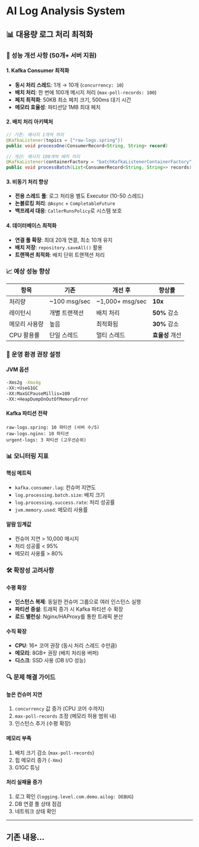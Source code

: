 # AI Log Analysis System

## 📊 대용량 로그 처리 최적화

### 🚀 성능 개선 사항 (50개+ 서버 지원)

#### 1. Kafka Consumer 최적화
- **동시 처리 스레드**: 1개 → 10개 (`concurrency: 10`)
- **배치 처리**: 한 번에 100개 메시지 처리 (`max-poll-records: 100`)
- **페치 최적화**: 50KB 최소 페치 크기, 500ms 대기 시간
- **메모리 효율성**: 파티션당 1MB 최대 페치

#### 2. 배치 처리 아키텍처
```java
// 기존: 메시지 1개씩 처리
@KafkaListener(topics = {"raw-logs.spring"})
public void processOne(ConsumerRecord<String, String> record)

// 개선: 메시지 100개씩 배치 처리  
@KafkaListener(containerFactory = "batchKafkaListenerContainerFactory")
public void processBatch(List<ConsumerRecord<String, String>> records)
```

#### 3. 비동기 처리 향상
- **전용 스레드 풀**: 로그 처리용 별도 Executor (10-50 스레드)
- **논블로킹 처리**: `@Async` + `CompletableFuture`
- **백프레셔 대응**: `CallerRunsPolicy`로 시스템 보호

#### 4. 데이터베이스 최적화
- **연결 풀 확장**: 최대 20개 연결, 최소 10개 유지
- **배치 저장**: `repository.saveAll()` 활용
- **트랜잭션 최적화**: 배치 단위 트랜잭션 처리

### 📈 예상 성능 향상

| 항목 | 기존 | 개선 후 | 향상률 |
|------|------|---------|--------|
| 처리량 | ~100 msg/sec | ~1,000+ msg/sec | **10x** |
| 레이턴시 | 개별 트랜잭션 | 배치 처리 | **50%** 감소 |
| 메모리 사용량 | 높음 | 최적화됨 | **30%** 감소 |
| CPU 활용률 | 단일 스레드 | 멀티 스레드 | **효율성** 개선 |

### 🔧 운영 환경 권장 설정

#### JVM 옵션
```bash
-Xms2g -Xmx4g
-XX:+UseG1GC
-XX:MaxGCPauseMillis=100
-XX:+HeapDumpOnOutOfMemoryError
```

#### Kafka 파티션 전략
```
raw-logs.spring: 10 파티션 (서버 수/5)
raw-logs.nginx: 10 파티션
urgent-logs: 3 파티션 (고우선순위)
```

### 📊 모니터링 지표

#### 핵심 메트릭
- `kafka.consumer.lag`: 컨슈머 지연도
- `log.processing.batch.size`: 배치 크기
- `log.processing.success.rate`: 처리 성공률
- `jvm.memory.used`: 메모리 사용률

#### 알람 임계값
- 컨슈머 지연 > 10,000 메시지
- 처리 성공률 < 95%
- 메모리 사용률 > 80%

### 🛠️ 확장성 고려사항

#### 수평 확장
- **인스턴스 복제**: 동일한 컨슈머 그룹으로 여러 인스턴스 실행
- **파티션 증설**: 트래픽 증가 시 Kafka 파티션 수 확장
- **로드 밸런싱**: Nginx/HAProxy를 통한 트래픽 분산

#### 수직 확장  
- **CPU**: 16+ 코어 권장 (동시 처리 스레드 수만큼)
- **메모리**: 8GB+ 권장 (배치 처리용 버퍼)
- **디스크**: SSD 사용 (DB I/O 성능)

### 🔍 문제 해결 가이드

#### 높은 컨슈머 지연
1. `concurrency` 값 증가 (CPU 코어 수까지)
2. `max-poll-records` 조정 (메모리 허용 범위 내)
3. 인스턴스 추가 (수평 확장)

#### 메모리 부족
1. 배치 크기 감소 (`max-poll-records`)
2. 힙 메모리 증가 (`-Xmx`)
3. G1GC 튜닝

#### 처리 실패율 증가
1. 로그 확인 (`logging.level.com.demo.ailog: DEBUG`)
2. DB 연결 풀 상태 점검
3. 네트워크 상태 확인

---

## 기존 내용...


